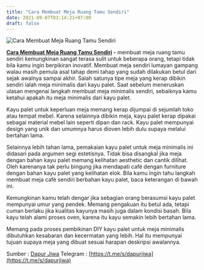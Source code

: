 ```yaml
---
title: "Cara Membuat Meja Ruang Tamu Sendiri"
date: 2021-09-07T03:14:21+07:00
draft: false
---
```

![Cara Membuat Meja Ruang Tamu Sendiri](https://1.bp.blogspot.com/-DlOYwOIK2tw/YTZPIZZEuGI/AAAAAAAADHs/SY5nEiusnq8XxupBJjmvCDQmCGJmWCJcACLcBGAsYHQ/s16000/cara-membuat-meja-minimalis-dari-kayu-palet.jpeg "Cara Membuat Meja Ruang Tamu Sendiri")

**[Cara Membuat Meja Ruang Tamu Sendiri](https://www.dapurjiwa.com/2021/09/cara-membuat-meja-minimalis-dari-kayu.html) -** membuat meja ruang tamu sendiri kemungkinan sangat terasa sulit untuk beberapa orang, tetapi tidak bila kamu ingin berpikiran inovatif. Membuat meja sendiri lumayan gampang walau masih pemula asal tahap demi tahap yang sudah dilakukan betul dari sejak awalnya sampai akhir. Salah satunya tipe meja yang kerap dibikin sendiri ialah meja minimalis dari kayu palet. Saat sebelum meneruskan ulasan mengenai langkah membuat meja minimalis sendiri, sebaiknya kamu ketahui apakah itu meja minimalis dari kayu palet.

Kayu palet untuk keperluan meja memang kerap dijumpai di sejumlah toko atau tempat mebel. Karena selainnya dibikin meja, kayu palet kerap dipakai sebagai material mebel lain seperti dipan dan rack. Kayu palet mempunyai design yang unik dan umumnya harus dioven lebih dulu supaya melalui bertahan lama.

Selainnya lebih tahan lama, pemakaian kayu palet untuk meja minimalis ini didasari pada argumen segi estetisnya. Tidak bisa disangkal jika meja dengan bahan kayu palet memang kelihatan aesthetic dan cantik dilihat. Oleh karenanya tak perlu bingung jika mendapati café dengan furniture dengan bahan kayu palet yang kelihatan elok. Bila kamu ingin tahu langkah membuat meja café sendiri berbahan kayu palet, baca keterangan di bawah ini.

Kemungkinan kamu telah dengar jika sebagian orang berasumsi kayu palet mempunyai umur yang pendek. Memang pengakuan itu betul ada, tetapi cuman berlaku jika kualitas kayunya masih juga dalam kondisi basah. Bila kayu telah alami proses oven, karena itu kayu semakin lebih bertahan lama.

Memang pada proses pembikinan DIY kayu palet untuk meja minimalis dibutuhkan kesabaran dan kecermatan yang lebih. Hal itu mempunyai tujuan supaya meja yang dibuat sesuai harapan deskripsi awalannya.

Sumber : [Dapur Jiwa](https://bit.ly/3DV7igu)
Telegram : [https://t.me/s/dapurjiwa](https://t.me/s/dapurjiwa)